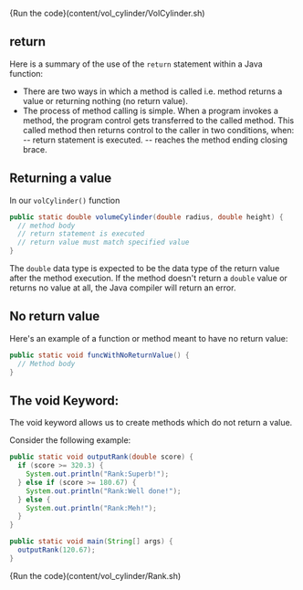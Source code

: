 {Run the code}(content/vol_cylinder/VolCylinder.sh)

## return
Here is a summary of the use of the `return` statement within a Java function: 

- There are two ways in which a method is called i.e. method returns a value or returning nothing (no return value).
- The process of method calling is simple. When a program invokes a method, the program control gets transferred to the called method. This called method then returns control to the caller in two conditions, when:
-- return statement is executed.
-- reaches the method ending closing brace.

## Returning a value
In our `volCylinder()` function

```java
public static double volumeCylinder(double radius, double height) {
  // method body
  // return statement is executed 
  // return value must match specified value 
}
```

The `double` data type is expected to be the data type of the return value after the method execution. 
If the method doesn't return a `double` value or returns no value at all, the Java compiler will return an error.

## No return value
Here's an example of a function or method meant to have no return value: 

```java
public static void funcWithNoReturnValue() {
  // Method body
}
```

## The void Keyword:
The void keyword allows us to create methods which do not return a value. 

Consider the following example:

```java
public static void outputRank(double score) {
  if (score >= 320.3) {
    System.out.println("Rank:Superb!");
  } else if (score >= 180.67) {
    System.out.println("Rank:Well done!");
  } else {
    System.out.println("Rank:Meh!");
  }
}

public static void main(String[] args) {
  outputRank(120.67);
}
```

{Run the code}(content/vol_cylinder/Rank.sh)




